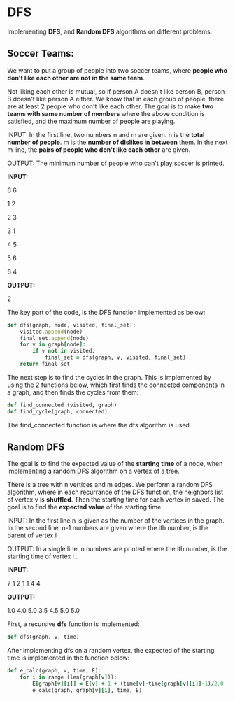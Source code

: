 # DFS
Implementing **DFS**, and **Random DFS** algorithms on different problems.

<h2>Soccer Teams:</h2>

We want to put a group of people into two soccer teams, where **people who don't like each other are not in the same team**.

Not liking each other is mutual, so if person A doesn't like person B, person B doesn't like person A either. We know that in each group of people, there are at least 2 people who don't like each other. The goal is to make **two teams with same number of members** where the above condition is satisfied, and the maximum number of people are playing.

INPUT: In the first line, two numbers n and m are given. n is the **total number of people**. m is the **number of dislikes in between** them. In the next m line, the **pairs of people who don't like each other** are given.

OUTPUT: The minimum number of people who can't play soccer is printed.

**INPUT:**

6 6 

1 2 

2 3 

3 1 

4 5 

5 6

6 4

**OUTPUT:**

2

The key part of the code, is the DFS function implemented as below:

```ruby
def dfs(graph, node, visited, final_set):
    visited.append(node)
    final_set.append(node)
    for v in graph[node]:
        if v not in visited:
            final_set = dfs(graph, v, visited, final_set)
    return final_set
```

The next step is to find the cycles in the graph. This is implemented by using the 2 functions below, which first finds the connected components in a graph, and then finds the cycles from them:

```ruby
def find_connected (visited, graph)
def find_cycle(graph, connected)
```

The find_connected function is where the dfs algorithm is used.

<h2>Random DFS</h2>

The goal is to find the expected value of the **starting time** of a node, when implementing a random DFS algorithm on a vertex of a tree.

There is a tree with n vertices and m edges. We perform a random DFS algorithm, where in each recurrance of the DFS function, the neighbors list of vertex v is **shuffled**. Then the starting time for each vertex in saved. The goal is to find the **expected value** of the starting time.

INPUT: In the first line n is given as the number of the vertices in the graph. In the second line, n-1 numbers are given where the ith number, is the parent of vertex i .

OUTPUT: In a single line, n numbers are printed where the ith number, is the starting time of vertex i .

**INPUT:**

7 1 2 1 1 4 4

**OUTPUT:**

1.0 4.0 5.0 3.5 4.5 5.0 5.0

First, a recursive **dfs** function is implemented:

```ruby
def dfs(graph, v, time)
```

After implementing dfs on a random vertex, the expected of the starting time is implemented in the function below:

```ruby
def e_calc(graph, v, time, E):
    for i in range (len(graph[v])):
        E[graph[v][i]] = E[v] + 1 + (time[v]-time[graph[v][i]]-1)/2.0
        e_calc(graph, graph[v][i], time, E)
```


